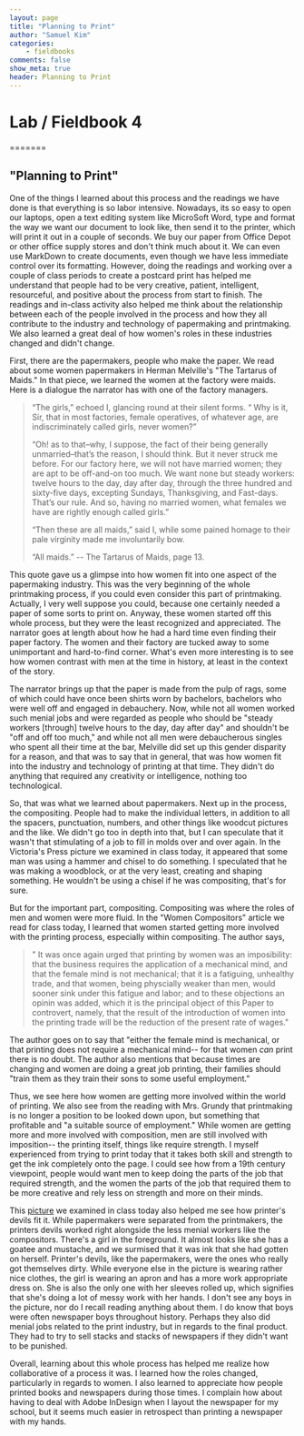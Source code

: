 ```yaml
---
layout: page  
title: "Planning to Print"  
author: "Samuel Kim"  
categories:  
    - fieldbooks  
comments: false  
show_meta: true  
header: Planning to Print
---
```


# Lab / Fieldbook 4
=======

## "Planning to Print"



One of the things I learned about this process and the readings we have done is that everything is so labor intensive. Nowadays, its so easy to open our laptops, open a text editing system like MicroSoft Word, type and format the way we want our document to look like, then send it to the printer, which will print it out in a couple of seconds. We buy our paper from Office Depot or other office supply stores and don't think much about it. We can even use MarkDown to create documents, even though we have less immediate control over its formatting. However, doing the readings and working over a couple of class periods to create a postcard print has helped me understand that people had to be very creative, patient, intelligent, resourceful, and positive about the process from start to finish. The readings and in-class activity also helped me think about the relationship between each of the people involved in the process and how they all contribute to the industry and technology of papermaking and printmaking. We also learned a great deal of how women's roles in these industries changed and didn't change. 

First, there are the papermakers, people who make the paper. We read about some women papermakers in Herman Melville's "The Tartarus of Maids." In that piece, we learned the women at the factory were maids. Here is a dialogue the narrator has with one of the factory managers.    

> “The girls,” echoed I, glancing round at their silent forms. “ Why is it, Sir, that in most factories, female operatives, of whatever age, are indiscriminately called girls, never women?”
> 
> “Oh! as to that–why, I suppose, the fact of their being generally unmarried–that’s the reason, I should think. But it never struck me before. For our factory here, we will not have married women; they are apt to be off-and-on too much. We want none but steady workers: twelve hours to the day, day after day, through the three hundred and sixty-five days, excepting Sundays, Thanksgiving, and Fast-days. That’s our rule. And so, having no married women, what females we have are rightly enough called girls.”
> 
> “Then these are all maids,” said I, while some pained homage to their pale virginity made me involuntarily bow.
> 
> “All maids.” -- The Tartarus of Maids, page 13.  

This quote gave us a glimpse into how women fit into one aspect of the papermaking industry. This was the very beginning of the whole printmaking process, if you could even consider this part of printmaking. Actually, I very well suppose you could, because one certainly needed a paper of some sorts to print on. Anyway, these women started off this whole process, but they were the least recognized and appreciated. The narrator goes at length about how he had a hard time even finding their paper factory. The women and their factory are tucked away to some unimportant and hard-to-find corner. What's even more interesting is to see how women contrast with men at the time in history, at least in the context of the story.

The narrator brings up that the paper is made from the pulp of rags, some of which could have once been shirts worn by bachelors, bachelors who were well off and engaged in debauchery. Now, while not all women worked such menial jobs and were regarded as people who should be "steady workers [through] twelve hours to the day, day after day" and shouldn't be "off and off too much," and while not all men were debaucherous singles who spent all their time at the bar, Melville did set up this gender disparity for a reason, and that was to say that in general, that was how women fit into the industry and technology of printing at that time. They didn't do anything that required any creativity or intelligence, nothing too technological. 

So, that was what we learned about papermakers. Next up in the process, the compositing. People had to make the individual letters, in addition to all the spacers, punctuation, numbers, and other things like woodcut pictures and the like. We didn't go too in depth into that, but I can speculate that it wasn't that stimulating of a job to fill in molds over and over again. In the Victoria's Press picture we examined in class today, it appeared that some man was using a hammer and chisel to do something. I speculated that he was making a woodblock, or at the very least, creating and shaping something. He wouldn't be using a chisel if he was compositing, that's for sure. 

But for the important part, compositing. Compositing was where the roles of men and women were more fluid. In the "Women Compositors" article we read for class today, I learned that women started getting more involved with the printing process, especially within compositing. The author says, 

>" It was once again urged that printing by women was an imposibility: that the business requires the application of a mechanical mind, and that the female mind is not mechanical; that it is a fatiguing, unhealthy trade, and that women, being physcially weaker than men, would sooner sink under this fatigue and labor; and to these objections an opinin was added, which it is the principal object of this Paper to controvert, namely, that the result of the introduction of women into the printing trade will be the reduction of the present rate of wages."

The author goes on to say that "either the female mind is mechanical, or that printing does not require a mechanical mind-- for that women *can* print there is no doubt. The author also mentions that because times are changing and women are doing a great job printing, their families should "train them as they train their sons to some useful employment." 

Thus, we see here how women are getting more involved within the world of printing. We also see from the reading with Mrs. Grundy that printmaking is no longer a position to be looked down upon, but something that profitable and "a suitable source of employment." 
While women are getting more and more involved with composition, men are still involved with imposition-- the printing itself, things like require strength. I myself experienced from trying to print today that it takes both skill and strength to get the ink completely onto the page. I could see how from a 19th century viewpoint, people would want men to keep doing the parts of the job that required strength, and the women the parts of the job that required them to be more creative and rely less on strength and more on their minds. 


This [picture](https://cdh.princeton.edu/media/uploads/projects/Sponsored%20Projects/vproom.jpg) we examined in class today also helped me see how printer's devils fit it. While papermakers were separated from the printmakers, the printers devils worked right alongside the less menial workers like the compositors. There's a girl in the foreground. It almost looks like she has a goatee and mustache, and we surmised that it was ink that she had gotten on herself. Printer's devils, like the papermakers, were the ones who really got themselves dirty. While everyone else in the picture is wearing rather nice clothes, the girl is wearing an apron and has a more work appropriate dress on. She is also the only one with her sleeves rolled up, which signifies that she's doing a lot of messy work with her hands. I don't see any boys in the picture, nor do I recall reading anything about them. I do know that boys were often newspaper boys throughout history. Perhaps they also did menial jobs related to the print industry, but in regards to the final product. They had to try to sell stacks and stacks of newspapers if they didn't want to be punished.

Overall, learning about this whole process has helped me realize how collaborative of a process it was. I learned how the roles changed, particularly in regards to women. I also learned to appreciate how people printed books and newspapers during those times. I complain how about having to deal with Adobe InDesign when I layout the newspaper for my school, but it seems much easier in retrospect than printing a newspaper with my hands.


